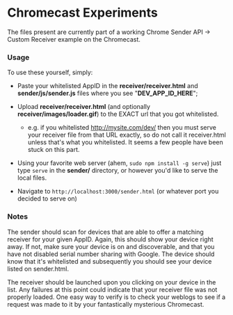 Chromecast Experiments
=====

The files present are currently part of a working Chrome Sender API -> Custom Receiver example on the Chromecast.

### Usage
To use these yourself, simply:

 - Paste your whitelisted AppID in the **receiver/receiver.html** and **sender/js/sender.js** files where you see "**DEV_APP_ID_HERE**";
 
 - Upload **receiver/receiver.html** (and optionally **receiver/images/loader.gif**) to the EXACT url that you got whitelisted.
   - e.g. if you whitelisted http://mysite.com/dev/ then you must serve your receiver file from that URL exactly, so do not call it receiver.html unless that's what you whitelisted.  It seems a few people have been stuck on this part.
 - Using your favorite web server (ahem, ```sudo npm install -g serve```) just type ``serve`` in the **sender/** directory, or however you'd like to serve the local files.
 - Navigate to ```http://localhost:3000/sender.html``` (or whatever port you decided to serve on) 
 
 
### Notes
The sender should scan for devices that are able to offer a matching receiver for your given AppID.  Again, this should show your device right away.  If not, make sure your device is on and discoverable, and that you have not disabled serial number sharing with Google.  The device should know that it's whitelisted and subsequently you should see your device listed on sender.html.

The receiver should be launched upon you clicking on your device in the list.  Any failures at this point could indicate that your receiver file was not properly loaded.  One easy way to verify is to check your weblogs to see if a request was made to it by your fantastically mysterious Chromecast.

 